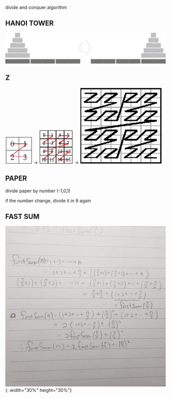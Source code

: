 divide and conquer algorithm
## HANOI TOWER
![hanoi](./img/hanoi.png)

## Z
![z1](./img/z1.jpg) ->
![z2](./img/z2.jpg) ->
![z3](./img/z3.jpg)

## PAPER
divide paper by number  (-1,0,1) 

if the number change, divide it in 9 again

## FAST SUM
![fastsum](./img/fastsum.jpeg){: width="30%" height="30%"}
